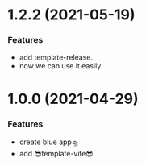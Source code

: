 # 1.2.2 (2021-05-19)

### Features

* add template-release.
* now we can use it easily.


# 1.0.0 (2021-04-29)

### Features

* create blue app🛸
* add 😎template-vite😎 
